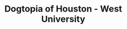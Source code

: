 ---
title: "Dogtopia of Houston - West University"
url: /houston/dogtopia-of-houston-west-university/
shop: pet grooming
---